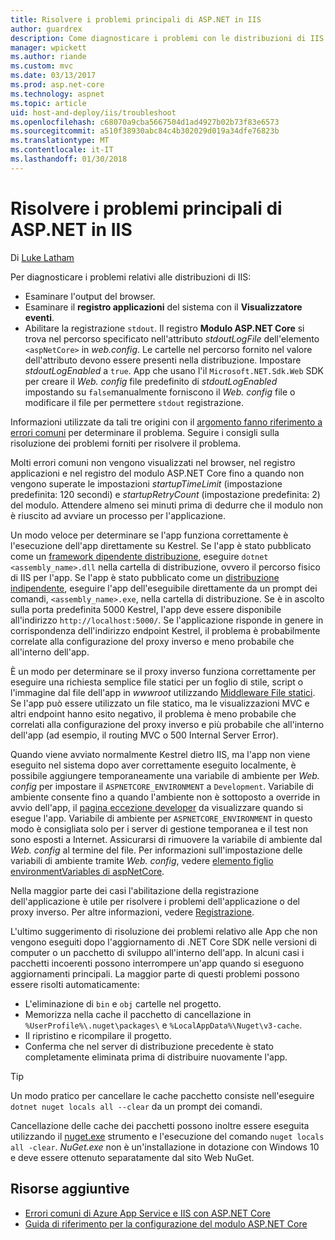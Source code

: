 ```yaml
---
title: Risolvere i problemi principali di ASP.NET in IIS
author: guardrex
description: Come diagnosticare i problemi con le distribuzioni di IIS di App ASP.NET Core.
manager: wpickett
ms.author: riande
ms.custom: mvc
ms.date: 03/13/2017
ms.prod: asp.net-core
ms.technology: aspnet
ms.topic: article
uid: host-and-deploy/iis/troubleshoot
ms.openlocfilehash: c68070a9cba5667504d1ad4927b02b73f83e6573
ms.sourcegitcommit: a510f38930abc84c4b302029d019a34dfe76823b
ms.translationtype: MT
ms.contentlocale: it-IT
ms.lasthandoff: 01/30/2018
---
```

# <a name="troubleshoot-aspnet-core-on-iis"></a>Risolvere i problemi principali di ASP.NET in IIS

Di [Luke Latham](https://github.com/guardrex)

Per diagnosticare i problemi relativi alle distribuzioni di IIS:

* Esaminare l'output del browser.
* Esaminare il **registro applicazioni** del sistema con il **Visualizzatore eventi**.
* Abilitare la registrazione `stdout`. Il registro **Modulo ASP.NET Core** si trova nel percorso specificato nell'attributo *stdoutLogFile* dell'elemento `<aspNetCore>` in *web.config*. Le cartelle nel percorso fornito nel valore dell'attributo devono essere presenti nella distribuzione. Impostare *stdoutLogEnabled* a `true`. App che usano l'il `Microsoft.NET.Sdk.Web` SDK per creare il *Web. config* file predefinito di *stdoutLogEnabled* impostando su `false`manualmente forniscono il *Web. config* file o modificare il file per permettere `stdout` registrazione.

Informazioni utilizzate da tali tre origini con il [argomento fanno riferimento a errori comuni](xref:host-and-deploy/azure-iis-errors-reference) per determinare il problema. Seguire i consigli sulla risoluzione dei problemi forniti per risolvere il problema.

Molti errori comuni non vengono visualizzati nel browser, nel registro applicazioni e nel registro del modulo ASP.NET Core fino a quando non vengono superate le impostazioni *startupTimeLimit* (impostazione predefinita: 120 secondi) e *startupRetryCount* (impostazione predefinita: 2) del modulo. Attendere almeno sei minuti prima di dedurre che il modulo non è riuscito ad avviare un processo per l'applicazione.

Un modo veloce per determinare se l'app funziona correttamente è l'esecuzione dell'app direttamente su Kestrel. Se l'app è stato pubblicato come un [framework dipendente distribuzione](/dotnet/core/deploying/#framework-dependent-deployments-fdd), eseguire `dotnet <assembly_name>.dll` nella cartella di distribuzione, ovvero il percorso fisico di IIS per l'app. Se l'app è stato pubblicato come un [distribuzione indipendente](/dotnet/core/deploying/#self-contained-deployments-scd), eseguire l'app dell'eseguibile direttamente da un prompt dei comandi, `<assembly_name>.exe`, nella cartella di distribuzione. Se è in ascolto sulla porta predefinita 5000 Kestrel, l'app deve essere disponibile all'indirizzo `http://localhost:5000/`. Se l'applicazione risponde in genere in corrispondenza dell'indirizzo endpoint Kestrel, il problema è probabilmente correlate alla configurazione del proxy inverso e meno probabile che all'interno dell'app.

È un modo per determinare se il proxy inverso funziona correttamente per eseguire una richiesta semplice file statici per un foglio di stile, script o l'immagine dal file dell'app in *wwwroot* utilizzando [Middleware File statici](xref:fundamentals/static-files). Se l'app può essere utilizzato un file statico, ma le visualizzazioni MVC e altri endpoint hanno esito negativo, il problema è meno probabile che correlati alla configurazione del proxy inverso e più probabile che all'interno dell'app (ad esempio, il routing MVC o 500 Internal Server Error).

Quando viene avviato normalmente Kestrel dietro IIS, ma l'app non viene eseguito nel sistema dopo aver correttamente eseguito localmente, è possibile aggiungere temporaneamente una variabile di ambiente per *Web. config* per impostare il `ASPNETCORE_ENVIRONMENT` a `Development`. Variabile di ambiente consente fino a quando l'ambiente non è sottoposto a override in avvio dell'app, il [pagina eccezione developer](xref:fundamentals/error-handling) da visualizzare quando si esegue l'app. Variabile di ambiente per `ASPNETCORE_ENVIRONMENT` in questo modo è consigliata solo per i server di gestione temporanea e il test non sono esposti a Internet. Assicurarsi di rimuovere la variabile di ambiente dal *Web. config* al termine del file. Per informazioni sull'impostazione delle variabili di ambiente tramite *Web. config*, vedere [elemento figlio environmentVariables di aspNetCore](xref:host-and-deploy/aspnet-core-module#setting-environment-variables).

Nella maggior parte dei casi l'abilitazione della registrazione dell'applicazione è utile per risolvere i problemi dell'applicazione o del proxy inverso. Per altre informazioni, vedere [Registrazione](xref:fundamentals/logging/index).

L'ultimo suggerimento di risoluzione dei problemi relativo alle App che non vengono eseguiti dopo l'aggiornamento di .NET Core SDK nelle versioni di computer o un pacchetto di sviluppo all'interno dell'app. In alcuni casi i pacchetti incoerenti possono interrompere un'app quando si eseguono aggiornamenti principali. La maggior parte di questi problemi possono essere risolti automaticamente:

* L'eliminazione di `bin` e `obj` cartelle nel progetto.
* Memorizza nella cache il pacchetto di cancellazione in `%UserProfile%\.nuget\packages\` e `%LocalAppData%\Nuget\v3-cache`.
* Il ripristino e ricompilare il progetto.
* Conferma che nel server di distribuzione precedente è stato completamente eliminata prima di distribuire nuovamente l'app.

> [!TIP]
> Un modo pratico per cancellare le cache pacchetto consiste nell'eseguire `dotnet nuget locals all --clear` da un prompt dei comandi.
> 
> Cancellazione delle cache dei pacchetti possono inoltre essere eseguita utilizzando il [nuget.exe](https://www.nuget.org/downloads) strumento e l'esecuzione del comando `nuget locals all -clear`. *NuGet.exe* non è un'installazione in dotazione con Windows 10 e deve essere ottenuto separatamente dal sito Web NuGet.
<!--
> [!TIP]
> A convenient way to clear package caches is to:
>
> * Obtain the *NuGet.exe* tool from [NuGet.org](https://www.nuget.org/).
> * Add the path to *NuGet.exe* to the system PATH.
> * Execute `nuget locals all -clear` from a command prompt.
>
> Alternatively, execute `dotnet nuget locals all --clear` from a command prompt without obtaining *NuGet.exe*. -->

## <a name="additional-resources"></a>Risorse aggiuntive

* [Errori comuni di Azure App Service e IIS con ASP.NET Core](xref:host-and-deploy/azure-iis-errors-reference)
* [Guida di riferimento per la configurazione del modulo ASP.NET Core](xref:host-and-deploy/aspnet-core-module)
